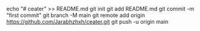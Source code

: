 
echo "# ceater" >> README.md
git init
git add README.md
git commit -m "first commit"
git branch -M main
git remote add origin https://github.com/Jarabhzhxh/ceater.git
git push -u origin main
